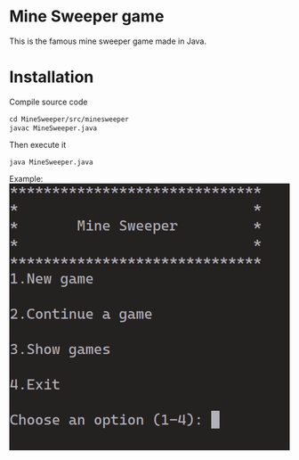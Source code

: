 # Mine Sweeper game

This is the famous mine sweeper game made in Java.

# Installation

Compile source code
```shell
cd MineSweeper/src/minesweeper
javac MineSweeper.java
```

Then execute it
```shell
java MineSweeper.java
```

Example:
<br>
![Mine Sweeper](minesweeper.png)
